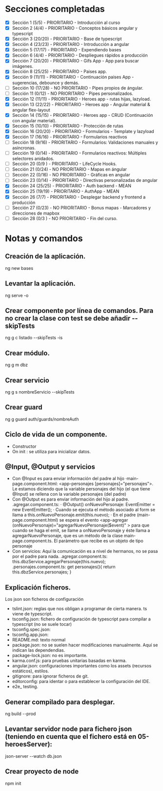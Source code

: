 # Secciones completadas
- [x] Sección 1 (5/5) - PRIORITARIO - Introducción al curso
- [x] Sección 2 (4/4) - PRIORITARIO - Conceptos básicos angular y typescript
- [x] Sección 3 (20/20) - PRIORITARIO - Base de typescript
- [x] Sección 4 (23/23) - PRIORITARIO - Introducción a angular
- [x] Sección 5 (17/17) - PRIORITARIO - Expendiendo bases
- [x] Sección 6 (4/4) - PRIORITARIO - Despliegues rápidos a producción
- [x] Sección 7 (20/20) - PRIORITARIO - Gifs App - App para buscar imágenes.
- [x] Sección 8 (25/25) - PRIORITARIO - Paises app. 
- [x] Sección 9 (11/11) - PRIORITARIO - Continuación paises App - sugerencias, debounce y demás.
- [ ] Sección 10 (17/28) - NO PRIORITARIO - Pipes propios de ángular.
- [ ] Sección 11 (0/12) - NO PRIORITARIO - Pipes personalizados.
- [x] Sección 12 (11/11) - PRIORITARIO - Heroes app - rutas hijas, lazyload.
- [x] Sección 13 (22/22) - PRIORITARIO - Heroes app - Angular material & angular flex-layout
- [x] Sección 14 (15/15) - PRIORITARIO - Heroes app - CRUD (Continuación con angular material).
- [x] Sección 15 (10/10) - PRIORITARIO - Protección de rutas
- [x] Sección 16 (20/20) - PRIORITARIO - Formularios - Template y lazyload
- [x] Sección 17 (16/16) - PRIORITARIO - Formularios reactivos
- [ ] Sección 18 (9/16) - PRIORITARIO - Formularios: Validaciones manuales y asíncronas.
- [ ] Sección 19 (0/14) - PRIORITARIO - Formularios reactivos: Múltiples selectores anidados.
- [ ] Sección 20 (0/9 ) - PRIORITARIO - LifeCycle Hooks.
- [ ] Sección 21 (0/24) - NO PRIORITARIO  - Mapas en ángular
- [ ] Sección 22 (0/16) - NO PRIORITARIO - Gráficas en angular
- [ ] Sección 23 (0/14) - PRIORITARIO - Directivas personalizadas de angular
- [x] Sección 24 (25/25) - PRIORITARIO - Auth backend - MEAN
- [x] Sección 25 (19/19) - PRIORITARIO - AuthApp - MEAN
- [x] Sección 26 (7/7) - PRIORITARIO - Desplegar backend y frontend a producción
- [ ] Sección 27 (0/23) - NO PRIORITARIO - Bonus mapas - Marcadores y direcciones de mapbox
- [ ] Sección 28 (0/3 ) - NO PRIORITARIO - Fin del curso.

# Notas y comandos
## Creación de la aplicación.
ng new bases

## Levantar la aplicación.
ng serve -o

## Crear componente por línea de comandos. Para no crear la clase con test se debe añadir --skipTests
ng g c listado --skipTests -is

## Crear módulo.
ng g m dbz

## Crear servicio
ng g s nombreServicio --skipTests

## Crear guard
ng g guard auth/guards/nombreAuth

## Ciclo de vida de un componente.
- Constructor
- On init : se utiliza para inicializar datos.

## @Input, @Output y servicios
- Con @Input es para enviar información del padre al hijo
  ·main-page.component.html:
    <app-personajes [personajes]="personajes"></app-personajes>. Le estamos diciendo que la variable personajes del hijo (el que tiene @Input) se rellena con la variable personajes (del padre)
- Con @Output es para enviar información del hijo al padre.
  .agregar.component.ts: 
    · @Output() onNuevoPersonaje: EventEmitter<Personaje> = new EventEmitter();
    · Cuando se ejecuta el método asociado al form se llama a this.onNuevoPersonaje.emit(this.nuevo);
    · En el padre (main-page.component.html) se espera el evento <app-agregar (onNuevoPersonaje)="agregarNuevoPersonaje($event)" ></app-agregar> para que cuando se haga el emit, se llame a onNuevoPersonaje y éste llama a agregarNuevoPersonaje, que es un método
    de la clase main-page.component.ts. El parámetro que recibe es un objeto de tipo personaje
- Con servicios: Aquí la comunicación es a nivel de hermanos, no se pasa por el padre para nada.
  .agregar.component.ts:
    this.dbzService.agregarPersonaje(this.nuevo);
  .personajes.component.ts:
     get personajes(){
    return this.dbzService.personajes;
  }

## Explicación ficheros.
Los json son ficheros de configuración
- tslint.json: reglas que nos obligan a programar de cierta manera. ts viene de typescript.
- tsconfig.json: fichero de configuración de typescript para compilar a typescript (no se suele tocar)
- tsconfig.spec.json: 
- tsconfig.app.json:
- README.md: texto normal
- package.json: no se suelen hacer modificaciones manualmente. Aquí se indican las dependendias.
- package-lock.json: no es importante.
- karma.conf.js: para pruebas unitarias basadas en karma.
- angular.json: configuraciones importantes como los assets (recursos estáticos), estilos.
- gitignore: para ignorar ficheros de git.
- editorconfig: para identar o para establecer la configuración del IDE.
- e2e_ testing.

## Generar compilado para desplegar.
ng build --prod

## Levantar servidor node para fichero json (teniendo en cuenta que el fichero está en 05-heroesServer):
 json-server --watch db.json

## Crear proyecto de node 
npm init
